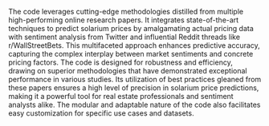 The code leverages cutting-edge methodologies distilled from multiple high-performing online research papers. It integrates state-of-the-art techniques to predict solarium prices by amalgamating actual pricing data with sentiment analysis from Twitter and influential Reddit threads like r/WallStreetBets. This multifaceted approach enhances predictive accuracy, capturing the complex interplay between market sentiments and concrete pricing factors. The code is designed for robustness and efficiency, drawing on superior methodologies that have demonstrated exceptional performance in various studies. Its utilization of best practices gleaned from these papers ensures a high level of precision in solarium price predictions, making it a powerful tool for real estate professionals and sentiment analysts alike. The modular and adaptable nature of the code also facilitates easy customization for specific use cases and datasets.

